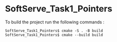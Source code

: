 # SoftServe_Task1_Pointers
To build the project run the following commands :
```
SoftServe_Task1_Pointers$ cmake -S . -B build
SoftServe_Task1_Pointers$ cmake --build build
```
